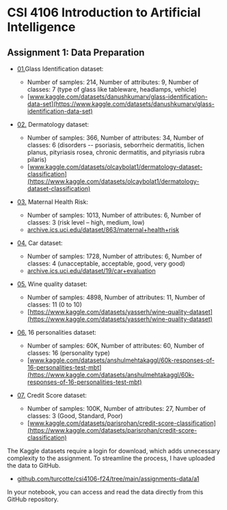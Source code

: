 # CSI 4106 Introduction to Artificial Intelligence

## Assignment 1: Data Preparation


- [01.](01)Glass Identification dataset:
    - Number of samples: 214, Number of attributes: 9, Number of classes: 7 (type of glass like tableware, headlamps, vehicle)
    - [www.kaggle.com/datasets/danushkumarv/glass-identification-data-set](https://www.kaggle.com/datasets/danushkumarv/glass-identification-data-set) 

- [02.](02) Dermatology dataset: 
    - Number of samples: 366, Number of attributes: 34, Number of classes: 6 (disorders -- psoriasis, seborrheic dermatitis, lichen planus, pityriasis rosea, chronic dermatitis, and pityriasis rubra pilaris)
    - [www.kaggle.com/datasets/olcaybolat1/dermatology-dataset-classification](https://www.kaggle.com/datasets/olcaybolat1/dermatology-dataset-classification) 

- [03.](03) Maternal Health Risk: 
    - Number of samples: 1013, Number of attributes: 6, Number of classes: 3 (risk level – high, medium, low)
    - [archive.ics.uci.edu/dataset/863/maternal+health+risk](https://archive.ics.uci.edu/dataset/863/maternal+health+risk) 

- [04.](04) Car dataset: 
    - Number of samples: 1728, Number of attributes: 6, Number of classes: 4 (unacceptable, acceptable, good, very good)
    - [archive.ics.uci.edu/dataset/19/car+evaluation](https://archive.ics.uci.edu/dataset/19/car+evaluation) 

- [05.](05) Wine quality dataset: 
    - Number of samples: 4898, Number of attributes: 11, Number of classes: 11 (0 to 10)
    - [https://www.kaggle.com/datasets/yasserh/wine-quality-dataset](https://www.kaggle.com/datasets/yasserh/wine-quality-dataset) 

- [06.](06) 16 personalities dataset: 
    - Number of samples: 60K, Number of attributes: 60, Number of classes: 16 (personality type)
    - [www.kaggle.com/datasets/anshulmehtakaggl/60k-responses-of-16-personalities-test-mbt](https://www.kaggle.com/datasets/anshulmehtakaggl/60k-responses-of-16-personalities-test-mbt) 

- [07.](07) Credit Score dataset: 
    - Number of samples: 100K, Number of attributes: 27, Number of classes: 3 (Good, Standard, Poor)
    - [www.kaggle.com/datasets/parisrohan/credit-score-classification](https://www.kaggle.com/datasets/parisrohan/credit-score-classification)

The Kaggle datasets require a login for download, which adds unnecessary complexity to the assignment. To streamline the process, I have uploaded the data to GitHub.

- [github.com/turcotte/csi4106-f24/tree/main/assignments-data/a1](https://github.com/turcotte/csi4106-f24/tree/main/assignments-data/a1)

In your notebook, you can access and read the data directly from this GitHub repository.


